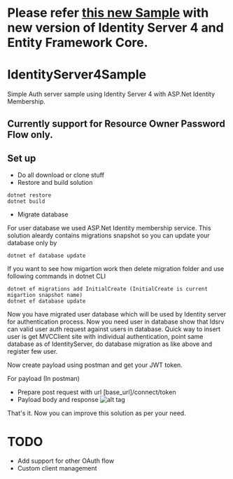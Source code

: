 # Please refer [this new Sample](https://github.com/janaks09/IdentityServer4PersistanceStorageSample) with new version of Identity Server 4 and Entity Framework Core.

# IdentityServer4Sample
Simple Auth server sample using Identity Server 4 with ASP.Net Identity Membership.

## Currently support for Resource Owner Password Flow only.

## Set up
- Do all download or clone stuff
- Restore and build solution
```
dotnet restore
dotnet build
```
- Migrate database

For user database we used ASP.Net Identity membership service. This solution aleardy contains migrations snapshot so you can update your database only by
```
dotnet ef database update
```
If you want to see how migartion work then delete migration folder and use following commands in dotnet CLI
```
dotnet ef migrations add InitialCreate (InitialCreate is current migartion snapshot name)
dotnet ef database update
```
Now you have migrated user database which will be used by Identity server for authentication process. Now you need user in database show that Idsrv can valid user auth request against users in database. Quick way to insert user is get MVCClient site with individual authentication, point same database as of IdentityServer, do database migration as like above and register few user.

Now create payload using postman and get your JWT token.

For payload (In postman)

- Prepare post request with url [base_url]/connect/token
- Payload body and response
![alt tag](https://zsrestawp.blob.core.windows.net/misc/idservpayload.png)

That's it. Now you can improve this solution as per your need.

# TODO
- Add support for other OAuth flow
- Custom client management
